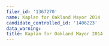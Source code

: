 ```yaml
---
filer_id: '1367270'
name: Kaplan for Oakland Mayor 2014
candidate_controlled_id: '1406223'
data_warning:
title: Kaplan for Oakland Mayor 2014
---
```

